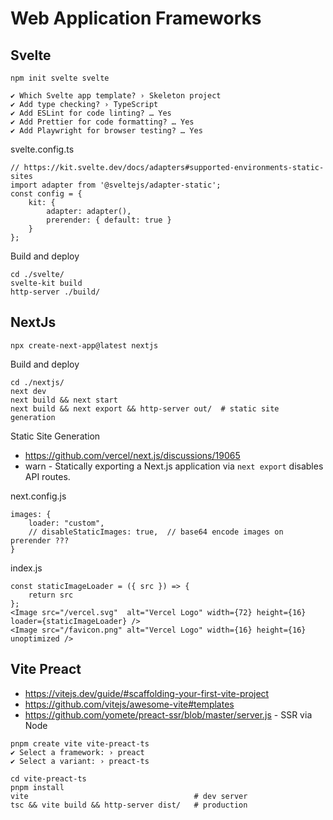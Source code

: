 # Web Application Frameworks

## Svelte

```
npm init svelte svelte

✔ Which Svelte app template? › Skeleton project
✔ Add type checking? › TypeScript
✔ Add ESLint for code linting? … Yes
✔ Add Prettier for code formatting? … Yes
✔ Add Playwright for browser testing? … Yes
```

svelte.config.ts
```
// https://kit.svelte.dev/docs/adapters#supported-environments-static-sites
import adapter from '@sveltejs/adapter-static';  
const config = {
	kit: {
		adapter: adapter(),
		prerender: { default: true }
	}
};
```

Build and deploy
```
cd ./svelte/
svelte-kit build
http-server ./build/
```

## NextJs
```
npx create-next-app@latest nextjs
```
Build and deploy
```
cd ./nextjs/
next dev
next build && next start
next build && next export && http-server out/  # static site generation
```

Static Site Generation
- https://github.com/vercel/next.js/discussions/19065
- warn - Statically exporting a Next.js application via `next export` disables API routes.

next.config.js
```
images: {
    loader: "custom",
    // disableStaticImages: true,  // base64 encode images on prerender ???
}
```
index.js
```
const staticImageLoader = ({ src }) => {
    return src
};
<Image src="/vercel.svg"  alt="Vercel Logo" width={72} height={16} loader={staticImageLoader} />
<Image src="/favicon.png" alt="Vercel Logo" width={16} height={16} unoptimized />
```

## Vite Preact 
- https://vitejs.dev/guide/#scaffolding-your-first-vite-project
- https://github.com/vitejs/awesome-vite#templates
- https://github.com/yomete/preact-ssr/blob/master/server.js - SSR via Node 
```
pnpm create vite vite-preact-ts
✔ Select a framework: › preact
✔ Select a variant: › preact-ts
```

```
cd vite-preact-ts
pnpm install
vite                                     # dev server
tsc && vite build && http-server dist/   # production
```